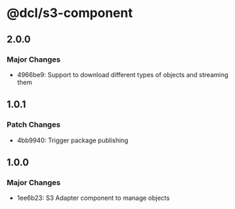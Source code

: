 # @dcl/s3-component

## 2.0.0

### Major Changes

- 4966be9: Support to download different types of objects and streaming them

## 1.0.1

### Patch Changes

- 4bb9940: Trigger package publishing

## 1.0.0

### Major Changes

- 1ee6b23: S3 Adapter component to manage objects
